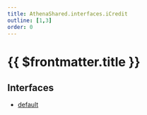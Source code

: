 ```yaml
---
title: AthenaShared.interfaces.iCredit
outline: [1,3]
order: 0
---
```


# {{ $frontmatter.title }}


## Interfaces

- [default](../interfaces/shared_interfaces_iCredit_default.md)
